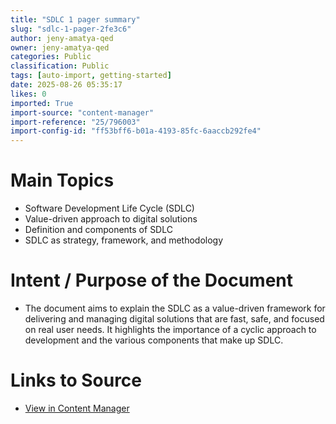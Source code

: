 ```yaml
---
title: "SDLC 1 pager summary"
slug: "sdlc-1-pager-2fe3c6"
author: jeny-amatya-qed
owner: jeny-amatya-qed
categories: Public
classification: Public
tags: [auto-import, getting-started]
date: 2025-08-26 05:35:17
likes: 0
imported: True 
import-source: "content-manager"
import-reference: "25/796003"
import-config-id: "ff53bff6-b01a-4193-85fc-6aaccb292fe4"
---
```


# Main Topics
- Software Development Life Cycle (SDLC)
- Value-driven approach to digital solutions
- Definition and components of SDLC
- SDLC as strategy, framework, and methodology

# Intent / Purpose of the Document
- The document aims to explain the SDLC as a value-driven framework for delivering and managing digital solutions that are fast, safe, and focused on real user needs. It highlights the importance of a cyclic approach to development and the various components that make up SDLC.

# Links to Source
- [View in Content Manager](https://contentmanager.example/{recordId})